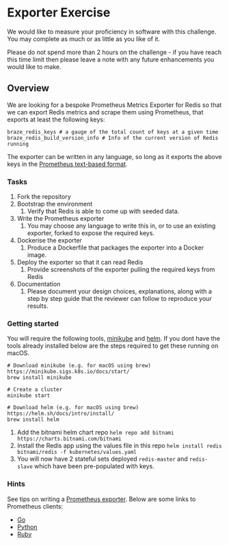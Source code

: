# Exporter Exercise

We would like to measure your proficiency in software with this challenge. You may complete as much or as little as you like of it.

Please do not spend more than 2 hours on the challenge - if you have reach this time limit then please leave a note with any future enhancements you would like to make.

## Overview

We are looking for a bespoke Prometheus Metrics Exporter for Redis so that we can export Redis metrics and scrape them using Prometheus, that exports at least the following keys:

```
braze_redis_keys # a gauge of the total count of keys at a given time
braze_redis_build_version_info # Info of the current version of Redis running
```

The exporter can be written in any language, so long as it exports the above keys in the [Prometheus text-based format](https://prometheus.io/docs/instrumenting/exposition_formats/#text-based-format).

### Tasks

1. Fork the repository
2. Bootstrap the environment
    1. Verify that Redis is able to come up with seeded data.
3. Write the Prometheus exporter
    1. You may choose any language to write this in, or to use an existing exporter, forked to expose the required keys.
4. Dockerise the exporter
    1. Produce a Dockerfile that packages the exporter into a Docker image.
5. Deploy the exporter so that it can read Redis
    1. Provide screenshots of the exporter pulling the required keys from Redis
6. Documentation
    1. Please document your design choices, explanations, along with a step by step guide that the reviewer can follow to reproduce your results.

### Getting started

You will require the following tools, [minikube](https://minikube.sigs.k8s.io/docs/start/) and [helm](https://helm.sh/docs/helm/helm_install/). If you dont have the tools already installed below are the steps required to get these running on macOS.

```
# Download minikube (e.g. for macOS using brew) https://minikube.sigs.k8s.io/docs/start/
brew install minikube
 
# Create a cluster
minikube start
 
# Download helm (e.g. for macOS using brew) https://helm.sh/docs/intro/install/
brew install helm
```

1. Add the bitnami helm chart repo
`helm repo add bitnami https://charts.bitnami.com/bitnami`
2. Install the Redis app using the values file in this repo
`helm install redis bitnami/redis -f kubernetes/values.yaml`
3. You will now have 2 stateful sets deployed `redis-master` and `redis-slave` which have been pre-populated with keys.

### Hints

See tips on writing a [Prometheus exporter](https://prometheus.io/docs/instrumenting/writing_exporters/). Below are some links to Prometheus clients:
 * [Go](https://github.com/prometheus/client_golang)
 * [Python](https://github.com/prometheus/client_python)
 * [Ruby](https://github.com/prometheus/client_java)
